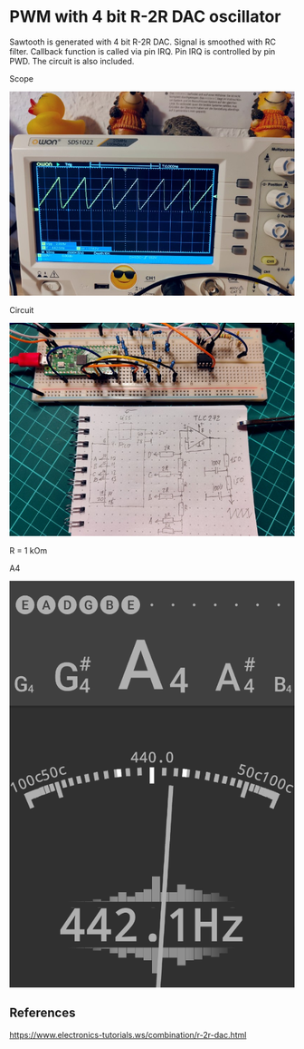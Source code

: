 # PWM with 4 bit R-2R DAC oscillator

Sawtooth is generated with 4 bit R-2R DAC. Signal is smoothed with RC filter. Callback function is called via pin IRQ. Pin IRQ is controlled by pin PWD. The circuit is also included.

Scope

![scope](pwmr2r-scope.jpg)

Circuit

![circuit](pwmr2r-circuit.jpg)

R = 1 kOm

A4

![A4](pwmr2r-a4.png)



## References

https://www.electronics-tutorials.ws/combination/r-2r-dac.html
